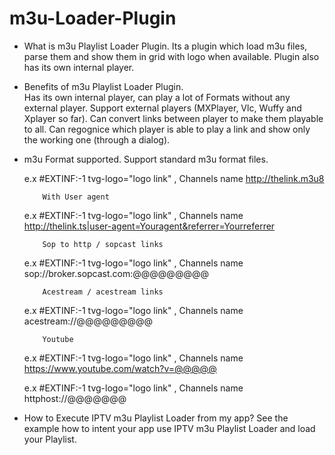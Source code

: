 # m3u-Loader-Plugin

- What is m3u Playlist Loader Plugin.
    Its a plugin which load m3u files, parse them and show them in grid with logo when available. Plugin also has its own internal player.
    
- Benefits of m3u Playlist Loader Plugin.  
   Has its own internal player, can play a lot of Formats without any external player.
   Support external players (MXPlayer, Vlc, Wuffy and Xplayer so far). Can convert links between player to make them playable to all.
   Can regognice which player is able to play a link and show only the working one (through a dialog).
   
- m3u Format supported.
   Support standard m3u format files.
   
   e.x   #EXTINF:-1 tvg-logo="logo link" , Channels name
          http://thelink.m3u8
          
          With User agent
    e.x   #EXTINF:-1 tvg-logo="logo link" , Channels name
          http://thelink.ts|user-agent=Youragent&referrer=Yourreferrer     
          
          Sop to http / sopcast links
    e.x   #EXTINF:-1 tvg-logo="logo link" , Channels name
          sop://broker.sopcast.com:@@@@@@@@@ 
          
          Acestream / acestream links
    e.x   #EXTINF:-1 tvg-logo="logo link" , Channels name
          acestream://@@@@@@@@@
          
          Youtube
    e.x   #EXTINF:-1 tvg-logo="logo link" , Channels name          
          https://www.youtube.com/watch?v=@@@@@
          
          
    e.x   #EXTINF:-1 tvg-logo="logo link" , Channels name             
          httphost://@@@@@@@
          
          
 - How to Execute IPTV m3u Playlist Loader from my app?
    See the example how to intent your app use IPTV m3u Playlist Loader and load your Playlist.   
            
